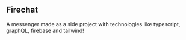 ## Firechat 

A messenger made as a side project with technologies like typescript, graphQL, firebase and tailwind!
